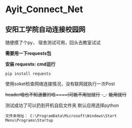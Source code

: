 # Ayit_Connect_Net
## 安阳工学院自动连接校园网
随便摸了个py，  宿舍测试可用，回头去教室试试

**需要用一下requests包**

**安装 requests:  cmd运行**

```
pip install requests
```

使用soket检查网络连接情况，没有联网就执行一次Post

~~header咱也不知道要的啥~~~~(可能不用加就行~~   -_-  ~~能用就行~~

测试成功了可以扔到开机自启文件夹  默认应用选择python


```
文件夹地址： C:\ProgramData\Microsoft\Windows\Start Menu\Programs\Startup
```

